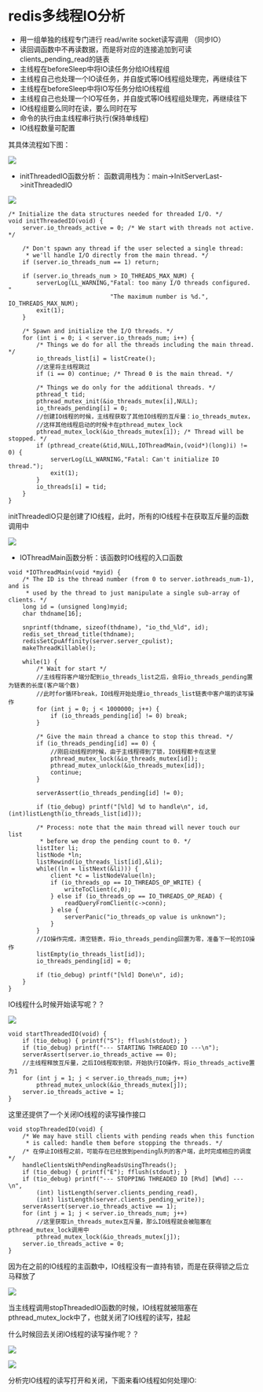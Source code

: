 # redis多线程IO分析

+ 用一组单独的线程专门进行 read/write socket读写调用 （同步IO）
+ 读回调函数中不再读数据，而是将对应的连接追加到可读clients_pending_read的链表
+ 主线程在beforeSleep中将IO读任务分给IO线程组
+ 主线程自己也处理一个IO读任务，并自旋式等IO线程组处理完，再继续往下
+ 主线程在beforeSleep中将IO写任务分给IO线程组
+ 主线程自己也处理一个IO写任务，并自旋式等IO线程组处理完，再继续往下
+ IO线程组要么同时在读，要么同时在写
+ 命令的执行由主线程串行执行(保持单线程)
+ IO线程数量可配置

其具体流程如下图：

![](./picture/multi-io-thread.jpg)

+ initThreadedIO函数分析：
函数调用栈为：main->InitServerLast->initThreadedIO

![](./picture/initThreadedIO.png)

```
/* Initialize the data structures needed for threaded I/O. */
void initThreadedIO(void) {
    server.io_threads_active = 0; /* We start with threads not active. */

    /* Don't spawn any thread if the user selected a single thread:
     * we'll handle I/O directly from the main thread. */
    if (server.io_threads_num == 1) return;

    if (server.io_threads_num > IO_THREADS_MAX_NUM) {
        serverLog(LL_WARNING,"Fatal: too many I/O threads configured. "
                             "The maximum number is %d.", IO_THREADS_MAX_NUM);
        exit(1);
    }

    /* Spawn and initialize the I/O threads. */
    for (int i = 0; i < server.io_threads_num; i++) {
        /* Things we do for all the threads including the main thread. */
        io_threads_list[i] = listCreate();
        //这里将主线程跳过
        if (i == 0) continue; /* Thread 0 is the main thread. */

        /* Things we do only for the additional threads. */
        pthread_t tid;
        pthread_mutex_init(&io_threads_mutex[i],NULL);
        io_threads_pending[i] = 0;
        //创建IO线程的时候，主线程获取了其他IO线程的互斥量：io_threads_mutex，
        //这样其他线程启动的时候卡在pthread_mutex_lock
        pthread_mutex_lock(&io_threads_mutex[i]); /* Thread will be stopped. */
        if (pthread_create(&tid,NULL,IOThreadMain,(void*)(long)i) != 0) {
            serverLog(LL_WARNING,"Fatal: Can't initialize IO thread.");
            exit(1);
        }
        io_threads[i] = tid;
    }
}

```

initThreadedIO只是创建了IO线程，此时，所有的IO线程卡在获取互斥量的函数调用中

![](./picture/IOThreadMain-1.png)

+ IOThreadMain函数分析：该函数时IO线程的入口函数

```
void *IOThreadMain(void *myid) {
    /* The ID is the thread number (from 0 to server.iothreads_num-1), and is
     * used by the thread to just manipulate a single sub-array of clients. */
    long id = (unsigned long)myid;
    char thdname[16];

    snprintf(thdname, sizeof(thdname), "io_thd_%ld", id);
    redis_set_thread_title(thdname);
    redisSetCpuAffinity(server.server_cpulist);
    makeThreadKillable();

    while(1) {
        /* Wait for start */
        //主线程将客户端分配到io_threads_list之后，会将io_threads_pending置为链表的长度(客户端个数)
        //此时for循环break，IO线程开始处理io_threads_list链表中客户端的读写操作
        for (int j = 0; j < 1000000; j++) {
            if (io_threads_pending[id] != 0) break;
        }

        /* Give the main thread a chance to stop this thread. */
        if (io_threads_pending[id] == 0) {
            //刚启动线程的时候，由于主线程得到了锁，IO线程都卡在这里
            pthread_mutex_lock(&io_threads_mutex[id]);
            pthread_mutex_unlock(&io_threads_mutex[id]);
            continue;
        }

        serverAssert(io_threads_pending[id] != 0);

        if (tio_debug) printf("[%ld] %d to handle\n", id, (int)listLength(io_threads_list[id]));

        /* Process: note that the main thread will never touch our list
         * before we drop the pending count to 0. */
        listIter li;
        listNode *ln;
        listRewind(io_threads_list[id],&li);
        while((ln = listNext(&li))) {
            client *c = listNodeValue(ln);
            if (io_threads_op == IO_THREADS_OP_WRITE) {
                writeToClient(c,0);
            } else if (io_threads_op == IO_THREADS_OP_READ) {
                readQueryFromClient(c->conn);
            } else {
                serverPanic("io_threads_op value is unknown");
            }
        }
        //IO操作完成，清空链表，将io_threads_pending回置为零，准备下一轮的IO操作
        listEmpty(io_threads_list[id]);
        io_threads_pending[id] = 0;

        if (tio_debug) printf("[%ld] Done\n", id);
    }
}

```

IO线程什么时候开始读写呢？？

![](./picture/startThreadedIO-1.png)

```
void startThreadedIO(void) {
    if (tio_debug) { printf("S"); fflush(stdout); }
    if (tio_debug) printf("--- STARTING THREADED IO ---\n");
    serverAssert(server.io_threads_active == 0);
    //主线程释放互斥量，之后IO线程取到锁，开始执行IO操作，将io_threads_active置为1
    for (int j = 1; j < server.io_threads_num; j++)
        pthread_mutex_unlock(&io_threads_mutex[j]);
    server.io_threads_active = 1;
}
```

这里还提供了一个关闭IO线程的读写操作接口

```
void stopThreadedIO(void) {
    /* We may have still clients with pending reads when this function
     * is called: handle them before stopping the threads. */
    /* 在停止IO线程之前，可能存在已经放到pending队列的客户端，此时完成相应的调度 */
    handleClientsWithPendingReadsUsingThreads();
    if (tio_debug) { printf("E"); fflush(stdout); }
    if (tio_debug) printf("--- STOPPING THREADED IO [R%d] [W%d] ---\n",
        (int) listLength(server.clients_pending_read),
        (int) listLength(server.clients_pending_write));
    serverAssert(server.io_threads_active == 1);
    for (int j = 1; j < server.io_threads_num; j++)
        //这里获取in_threads_mutex互斥量，那么IO线程就会被阻塞在pthread_mutex_lock调用中
        pthread_mutex_lock(&io_threads_mutex[j]);
    server.io_threads_active = 0;
}
```
因为在之前的IO线程的主函数中，IO线程没有一直持有锁，而是在获得锁之后立马释放了

![](./picture/stopThreadedIO-1.png)

当主线程调用stopThreadedIO函数的时候，IO线程就被阻塞在pthread_mutex_lock中了，也就关闭了IO线程的读写，挂起

什么时候回去关闭IO线程的读写操作呢？？

![](./picture/stopThreadedIO-2.png)

![](./picture/stopThreadedIO-3.png)

分析完IO线程的读写打开和关闭，下面来看IO线程如何处理IO:




